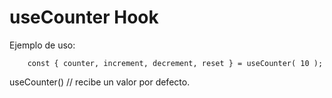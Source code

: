 # useCounter Hook


Ejemplo de uso:
```
    const { counter, increment, decrement, reset } = useCounter( 10 );
```

useCounter() // recibe un valor por defecto.
